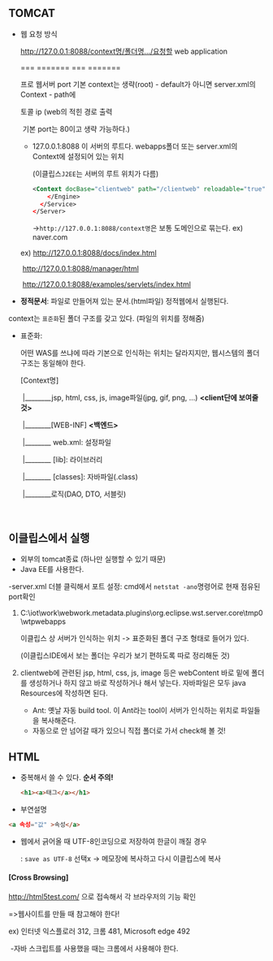 ## TOMCAT

- 웹 요청 방식

  http://127.0.0.1:8088/context명/폴더명.../요청할 web application

  ===    =======   ===   =======

  프로	웹서버	 port		기본 context는 생략(root) - default가 아니면 server.xml의  Context - path에

  토콜		ip		(web의													적힌 경로 출력 

  ​							기본 port는 80이고 생략 가능하다.)

  - 127.0.0.1:8088 이 서버의 루트다. webapps폴더 또는 server.xml의 Context에 설정되어 있는 위치

    (이클립스`J2EE`는 서버의 루트 위치가 다름)

    ``` xml
    <Context docBase="clientweb" path="/clientweb" reloadable="true" source="org.eclipse.jst.jee.server:clientweb"/></Host>
        </Engine>
      </Service>
    </Server>
    ```

    ->`http://127.0.0.1:8088/context명`은 보통 도메인으로 묶는다. ex) naver.com

  ex) http://127.0.0.1:8088/docs/index.html

  ​	http://127.0.0.1:8088/manager/html

  ​	http://127.0.0.1:8088/examples/servlets/index.html

-  **정적문서**: 파일로 만들어져 있는 문서.(html파일) 정적웹에서 실행된다.

  context는 `표준화`된 폴더 구조를 갖고 있다. (파일의 위치를 정해줌)
  
  - 표준화:
  
    어떤 WAS를 쓰냐에 따라 기본으로 인식하는 위치는 달라지지만, 웹시스템의 폴더구조는 동일해야 한다.
  
    [Context명]
  
    ​		|________jsp, html, css, js, image파일(jpg, gif, png, ...) **<client단에 보여줄 것>**
  
    ​		|________[WEB-INF] **<백엔드>**
  
    ​						|________ web.xml: 설정파일
  
    ​						|________ [lib]: 라이브러리
  
    ​						|________ [classes]: 자바파일(.class)
  
    ​														|________로직(DAO, DTO, 서블릿)
  
    ​						

## 이클립스에서 실행

- 외부의 tomcat종료 (하나만 실행할 수 있기 때문)
- Java EE를 사용한다.

-server.xml 더블 클릭해서 포트 설정: cmd에서 `netstat -ano`명령어로 현재 점유된 port확인

1. C:\iot\work\webwork\.metadata\.plugins\org.eclipse.wst.server.core\tmp0\wtpwebapps

   이클립스 상 서버가 인식하는 위치 -> 표준화된 폴더 구조 형태로 들어가 있다.

   (이클립스IDE에서 보는 폴더는 우리가 보기 편하도록 따로 정리해둔 것)
   
2. clientweb에 관련된 jsp, html, css, js, image 등은 webContent 바로 밑에 폴더를 생성하거나 하지 않고 바로 작성하거나 해서 넣는다. 자바파일은 모두 java Resources에 작성하면 된다.

   - Ant: 옛날 자동 build tool. 이 Ant라는 tool이 서버가 인식하는 위치로 파일들을 복사해준다.
   - 자동으로 안 넘어갈 때가 있으니 직접 폴더로 가서 check해 볼 것!



## HTML

- 중복해서 쓸 수 있다.  **순서 주의!**

  ``` html
  <h1><a>태그</a></h1>
  ```

- 부연설명

``` html
<a 속성="값" >속성</a>
```

- 웹에서 긁어올 때  UTF-8인코딩으로 저장하여 한글이 깨질 경우

  : `save as UTF-8` 선택x -> 메모장에 복사하고 다시 이클립스에 복사

#### [Cross Browsing]

http://html5test.com/ 으로 접속해서 각 브라우저의 기능 확인

=>웹사이트를 만들 때 참고해야 한다!

ex) 인터넷 익스플로러 312, 크롬 481, Microsoft edge 492

​	-자바 스크립트를 사용했을 때는 크롬에서 사용해야 한다.